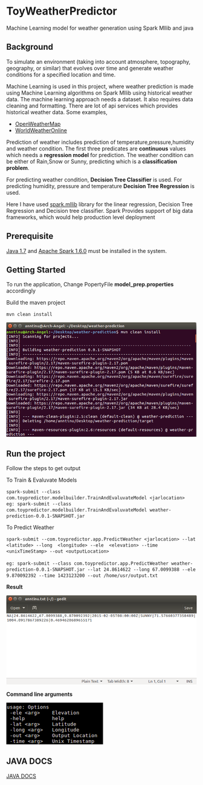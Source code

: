 # ToyWeatherPredictor
Machine Learning model for weather generation using Spark Mllib and java

## Background
To simulate an environment (taking into account atmosphere, topography, geography, or similar) that evolves over time and generate weather conditions for a specified location and time.


Machine Learning is used in this project, where weather prediction is made using Machine Learning algorithms on Spark Mllib using historical weather data. 
The machine learning approach needs a dataset. It also requires data cleaning and formatting. There are lot of api services which provides historical weather data. Some examples,
* [OpenWeatherMap](https://openweathermap.org/api)
* [WorldWeatherOnline](https://developer.worldweatheronline.com/)


Prediction of weather includes prediction of temperature,pressure,humidity and weather condition. The first three predicates are **continuous** values which needs a **regression model** for prediction. The weather condition can be either of Rain,Snow or Sunny, predicting which is a **classification problem**.

For predicting weather condition, **Decision Tree Classifier** is used.
For predicting humidity, pressure and temperature **Decision Tree Regression** is used.

Here I have used [spark.mllib](https://spark.apache.org/docs/1.6.0/mllib-guide.html) library for the linear regression, Decision Tree Regression and Decision tree classifier. Spark Provides support of big data frameworks, which would help production level deployment


## Prerequisite

[Java 1.7](https://java.com/en/download/) and [Apache Spark 1.6.0](https://spark.apache.org/releases/spark-release-1-6-0.html) must be installed in the system.

## Getting Started
To run the application, 
Change PopertyFile **model_prep.properties** accordingly

Build the maven project

```
mvn clean install  
```
![alt text](pics/BuildingProject.png)

## Run the project
Follow the steps to get output  

To Train & Evaluvate Models
```
spark-submit --class com.toypredictor.modelbuilder.TrainAndEvaluvateModel <jarlocation>
eg: spark-submit --class com.toypredictor.modelbuilder.TrainAndEvaluvateModel weather-prediction-0.0.1-SNAPSHOT.jar

```

To Predict Weather
```
spark-submit --com.toypredictor.app.PredictWeather <jarlocation> --lat <latitude> --long  <longitude> --ele  <elevation> --time <unixTimeStamp> --out <outputLocation>

eg: spark-submit --class com.toypredictor.app.PredictWeather weather-prediction-0.0.1-SNAPSHOT.jar --lat 24.8614622 --long 67.0099388 --ele 9.870092392 --time 1423123200 --out /home/usr/output.txt
```

**Result**

![alt text](pics/OutPut.png)

**Command line arguments**

![alt text](pics/runOption.png)

## JAVA DOCS

[JAVA DOCS](https://anntinutj.github.io/weather-prediction/)

